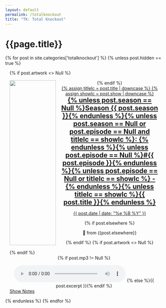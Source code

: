 ```yaml
---
layout: default
permalink: /totalknockout
title: "TK: Total Knockout"
---
```

<!--<img src="/images/Shared Content/SLLET radio wide.png">-->
<h1>{{page.title}}</h1>
<div style="text-align:center;">
  <a href="/totalknockout/rss"><i class="svg-icon rss"></i></a>
  <!--<a href="https://podcasts.apple.com/us/podcast/the-sllet-radio-show/id1587759816"><i class="svg-icon apple-podcasts"></i></a>
  <a href="https://podcasts.google.com/feed/aHR0cHM6Ly9hbmNob3IuZm0vcy82ZDE5MzFkNC9wb2RjYXN0L3Jzcw"><i class="svg-icon google-podcasts"></i></a>-->
  <a href="https://pca.st/4rww7z18"><i class="svg-icon pocketcasts"></i></a>
  <!--<a href="https://overcast.fm/itunes1587759816"><i class="svg-icon overcast"></i></a>
  <a href="https://open.spotify.com/show/49NzLESoNnQQroy35vPQhW"><i class="svg-icon spotify"></i></a>-->
  <!--<a href="https://www.youtube.com/channel/UClG7zTagAztOx5KhVwPgRVQ"><i class="svg-icon youtube"></i></a>-->
  <i class="svg-icon"></i>
  <!--<a href="https://facebook.com/slletshow"><i class="svg-icon facebook"></i></a>
  <a href="https://instagram.com/slletshow"><i class="svg-icon instagram"></i></a>
  <a href="https://twitter.com/slletshow"><i class="svg-icon twitter"></i></a>
  <a href="mailto:justkiddinshow@gmail.com"><i class="svg-icon email"></i></a>-->
</div>
<div class="posts">
  {% for post in site.categories['totalknockout'] %}
    {% unless post.hidden == true %}
    <article style="padding: 1em;" class="post">
    {% if post.artwork <> Null %}
      <div style="display: grid; grid-template-columns: repeat(3, minmax(0, 1fr)); text-align: center; grid-gap: 1rem; margin:15px 0">
        <div style="display: flex; flex-direction: column; height: 100%; justify-content: center; align-items: center;"><img style="vertical-align:middle; max-width:200px; width:100%" src="{{post.artwork}}"></div>
        <div style="grid-column-start: 2; grid-column-end: 4; display: flex; flex-direction: column; height: 100%; justify-content: center;">
      {% endif %}
      <a href="{{ site.baseurl }}{{ post.url }}">
          {% assign titlelc = post.title | downcase %}
          {% assign showlc = post.show | downcase %}
          <h1 style="margin: 0;">{% unless post.season == Null %}Season {{ post.season }}{% endunless %}{% unless post.season == Null or post.episode == Null and titlelc == showlc %}: {% endunless %}{% unless post.episode == Null %}#{{ post.episode }}{% endunless %}{% unless post.episode == Null or titlelc == showlc %} - {% endunless %}{% unless titlelc == showlc %}{{ post.title }}{% endunless %}</h1><div>
          <p class="post_date">{{ post.date | date: "%e %B %Y" }}</p>
        </div>
      </a>
      {% if post.elsewhere %}<p style="text-align: center;">🔀 from {{post.elsewhere}}</p>{% endif %}
      {% if post.artwork <> Null %}
      </div>
      </div>
      {% endif %}
      <div style="text-align:center">{% if post.mp3 != Null %}
      <audio controls style="width: 75%; margin-top: 15px;">
        <source src="{{ post.mp3 }}" type="audio/mpeg"/>
        Your browser does not support the audio element.
      </audio>
      {% else %}{{ post.excerpt }}{% endif %}</div>
      <a href="{{ site.baseurl }}{{ post.url }}" class="read-more">Show Notes</a>
    </article>
    {% endunless %}
  {% endfor %}
</div>
